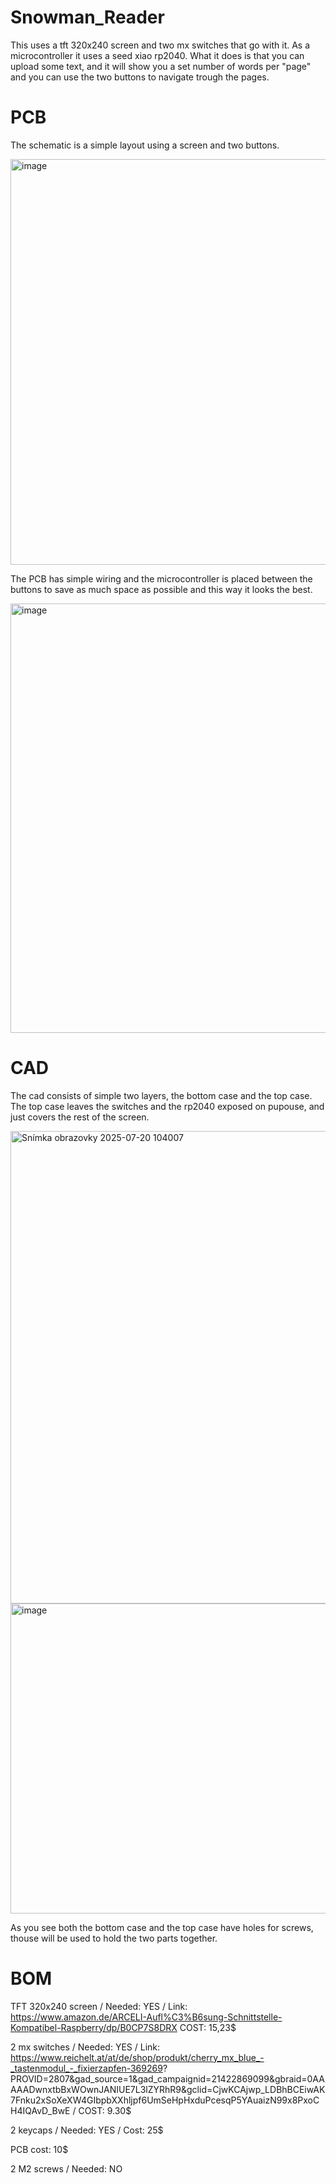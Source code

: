 # Snowman_Reader
This uses a tft 320x240 screen and two mx switches that go with it. As a microcontroller it uses a seed xiao rp2040. What it does is that you can upload some text, and it will show you a set number of words per "page" and you can use the two buttons to navigate trough the pages.
# PCB
The schematic is a simple layout using a screen and two buttons.

<img width="996" height="649" alt="image" src="https://github.com/user-attachments/assets/c1516e57-a978-420d-b709-fa8669a3fb93" />

The PCB has simple wiring and the microcontroller is placed between the buttons to save as much space as possible and this way it looks the best.

<img width="813" height="687" alt="image" src="https://github.com/user-attachments/assets/8dd1f1f4-0b51-405b-b559-04209f149c92" />

# CAD
The cad consists of simple two layers, the bottom case and the top case. The top case leaves the switches and the rp2040 exposed on pupouse, and just covers the rest of the screen.

<img width="978" height="756" alt="Snímka obrazovky 2025-07-20 104007" src="https://github.com/user-attachments/assets/24fe1dca-bc3b-4d04-a2cd-571888777109" />

<img width="903" height="496" alt="image" src="https://github.com/user-attachments/assets/3b158f9c-3350-4e2d-92ff-77a69f1ee8da" />

As you see both the bottom case and the top case have holes for screws, thouse will be used to hold the two parts together.
# BOM 

TFT 320x240 screen / Needed: YES / Link: https://www.amazon.de/ARCELI-Aufl%C3%B6sung-Schnittstelle-Kompatibel-Raspberry/dp/B0CP7S8DRX COST: 15,23$

2 mx switches / Needed: YES / Link: https://www.reichelt.at/at/de/shop/produkt/cherry_mx_blue_-_tastenmodul_-_fixierzapfen-369269?
PROVID=2807&gad_source=1&gad_campaignid=21422869099&gbraid=0AAAAADwnxtbBxWOwnJANIUE7L3lZYRhR9&gclid=CjwKCAjwp_LDBhBCEiwAK7Fnku2xSoXeXW4GIbpbXXhljpf6UmSeHpHxduPcesqP5YAuaizN99x8PxoCH4IQAvD_BwE / COST: 9.30$

2 keycaps / Needed: YES / Cost: 25$

PCB cost: 10$

2 M2 screws / Needed: NO
